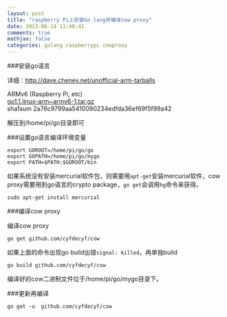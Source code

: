 ```yaml
---
layout: post
title: "raspberry Pi上安装Go lang并编译cow proxy"
date: 2013-06-14 11:48:41
comments: true
mathjax: false
categories: golang raspberrypi cowproxy
---
```

###安装go语言

详细：<http://dave.cheney.net/unofficial-arm-tarballs>

ARMv6 (Raspberry Pi, etc)  
[go1.1.linux-arm~armv6-1.tar.gz](http://dave.cheney.net/paste/go1.1.linux-arm~armv6-1.tar.gz)  
sha1sum 2a76c9799aa5410090234edfda36ef69f5f99a42

<!--more-->

解压到/home/pi/go目录即可

###设置go语言编译环境变量

```
export GOROOT=/home/pi/go/go
export GOPATH=/home/pi/go/mygo
export PATH=$PATH:$GOROOT/bin
```

如果系统没有安装mercurial软件包，则需要用`apt-get`安装mercurial软件，cow proxy需要用到go语言的crypto package，`go get`会调用`hg`命令来获得。

```
sudo apt-get install mercurial
```

###编译cow proxy

编译cow proxy

```
go get github.com/cyfdecyf/cow
```

如果上面的命令出现go build出错`signal: killed`，再单独build

```
go build github.com/cyfdecyf/cow
```

编译好的cow二进制文件位于/home/pi/go/mygo目录下。

###更新再编译

```
go get -u  github.com/cyfdecyf/cow
```
